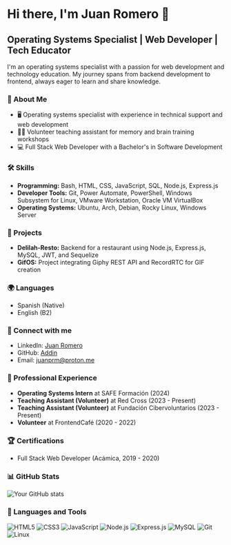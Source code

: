 # Hi there, I'm Juan Romero 👋

## Operating Systems Specialist | Web Developer | Tech Educator

I'm an operating systems specialist with a passion for web development and technology education. My journey spans from backend development to frontend, always eager to learn and share knowledge.

### 🚀 About Me

- 🖥️ Operating systems specialist with experience in technical support and web development
- 👨‍🏫 Volunteer teaching assistant for memory and brain training workshops
- 💻 Full Stack Web Developer with a Bachelor's in Software Development

### 🛠️ Skills

- **Programming:** Bash, HTML, CSS, JavaScript, SQL, Node.js, Express.js
- **Developer Tools:** Git, Power Automate, PowerShell, Windows Subsystem for Linux, VMware Workstation, Oracle VM VirtualBox
- **Operating Systems:** Ubuntu, Arch, Debian, Rocky Linux, Windows Server

### 🌟 Projects

- **Delilah-Resto:** Backend for a restaurant using Node.js, Express.js, MySQL, JWT, and Sequelize
- **GifOS:** Project integrating Giphy REST API and RecordRTC for GIF creation

### 🌍 Languages

- Spanish (Native)
- English (B2)

### 🤝 Connect with me

- LinkedIn: [Juan Romero](https://www.linkedin.com/in/romero-juan-)
- GitHub: [Addin](https://github.com/Addin)
- Email: juanprm@proton.me

### 💼 Professional Experience

- **Operating Systems Intern** at SAFE Formación (2024)
- **Teaching Assistant (Volunteer)** at Red Cross (2023 - Present)
- **Teaching Assistant (Volunteer)** at Fundación Cibervoluntarios (2023 - Present)
- **Volunteer** at FrontendCafé (2020 - 2022)

### 🏆 Certifications

- Full Stack Web Developer (Acámica, 2019 - 2020)

### 📊 GitHub Stats

![Your GitHub stats](https://github-readme-stats.vercel.app/api?username=Addin&show_icons=true&theme=radical)

### 🔧 Languages and Tools

![HTML5](https://img.shields.io/badge/-HTML5-E34F26?style=flat-square&logo=html5&logoColor=white)
![CSS3](https://img.shields.io/badge/-CSS3-1572B6?style=flat-square&logo=css3)
![JavaScript](https://img.shields.io/badge/-JavaScript-F7DF1E?style=flat-square&logo=javascript&logoColor=black)
![Node.js](https://img.shields.io/badge/-Node.js-339933?style=flat-square&logo=Node.js&logoColor=white)
![Express.js](https://img.shields.io/badge/-Express.js-000000?style=flat-square&logo=express&logoColor=white)
![MySQL](https://img.shields.io/badge/-MySQL-4479A1?style=flat-square&logo=mysql&logoColor=white)
![Git](https://img.shields.io/badge/-Git-F05032?style=flat-square&logo=git&logoColor=white)
![Linux](https://img.shields.io/badge/-Linux-FCC624?style=flat-square&logo=linux&logoColor=black)
